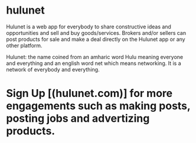 # hulunet

Hulunet is a web app for everybody to share constructive ideas and opportunities and sell and buy goods/services. Brokers and/or sellers can post products for sale and make a deal directly on the  Hulunet app or any other platform.

Hulunet: the name coined from an amharic word Hulu meaning everyone and everything and an english word net which means networking. It is a network of everybody and everything.

# Sign Up [(hulunet.com)] for more engagements such as making posts, posting jobs and advertizing products.

